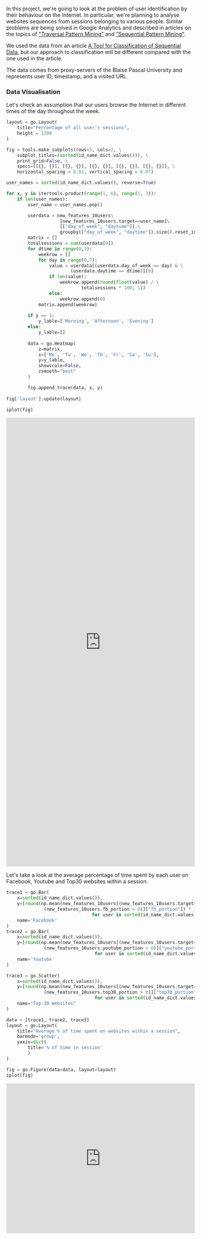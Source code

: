 In this project, we're going to look at the problem of user identification by their behaviour on the Internet. In particular, we're planning to analyse websites sequences from sessions belonging to various people. Similar problems are being solved in Google Analytics and described in articles on the topics of ["Traversal Pattern Mining"](https://scholar.google.co.uk/scholar?q=traversal+pattern+mining) and ["Sequential Pattern Mining"](https://scholar.google.co.uk/scholar?q=sequential+pattern+mining).

We used the data from an article [A Tool for Classification of Sequential Data](http://ceur-ws.org/Vol-1703/paper12.pdf), but our approach to classification will be different compared with the one used in the article.

The data comes from proxy-servers of the Blaise Pascal University and represents user ID, timestamp, and a visited URL.

### Data Visualisation
Let's check an assumption that our users browse the Internet in different times of the day throughout the week.

```python
layout = go.Layout(
    title="Percentage of all user's sessions",
    height = 1300
)  

fig = tools.make_subplots(rows=5, cols=2, \
    subplot_titles=(sorted(id_name_dict.values())), \
    print_grid=False, \
    specs=[[{}, {}], [{}, {}], [{}, {}], [{}, {}], [{}, {}]], \
    horizontal_spacing = 0.01, vertical_spacing = 0.07)

user_names = sorted(id_name_dict.values(), reverse=True)

for x, y in itertools.product(range(1, 6), range(1, 3)):
    if len(user_names):
        user_name = user_names.pop()

        userdata = new_features_10users\
                    [new_features_10users.target==user_name]\
                    [["day_of_week", "daytime"]].\
                    groupby(["day_of_week", "daytime"]).size().reset_index()
        matrix = []
        totalsessions = sum(userdata[0])
        for dtime in range(0,3):
            weekrow = []
            for day in range(0,7):
                value = userdata[(userdata.day_of_week == day) & \
                        (userdata.daytime == dtime)][0]
                if len(value):
                    weekrow.append(round(float(value) / \
                            totalsessions * 100, 1))
                else:
                    weekrow.append(0)
            matrix.append(weekrow)
        
        if y == 1:
            y_lable=['Morning', 'Afternoon', 'Evening']
        else:
            y_lable=[]
        
        data = go.Heatmap(
            z=matrix,
            x=['Mo', 'Tu', 'We', 'Th', 'Fr', 'Sa', 'Su'],
            y=y_lable,
            showscale=False,
            zsmooth="best"
        )

        fig.append_trace(data, x, y)
        
fig['layout'].update(layout)

iplot(fig)
```

<iframe width="100%" height="1200" frameborder="0" scrolling="no" src="https://plot.ly/~dlihhats/7.embed"></iframe>


Let's take a look at the average percentage of time spent by each user on Facebook, Youtube and Top30 websites within a session.

```python
trace1 = go.Bar(
    x=sorted(id_name_dict.values()),
    y=[round(np.mean(new_features_10users[(new_features_10users.target==user) & \
              (new_features_10users.fb_portion > 0)]["fb_portion"]) * 100, 1) \
                                for user in sorted(id_name_dict.values())],
    name='Facebook'
)
trace2 = go.Bar(
    x=sorted(id_name_dict.values()),
    y=[round(np.mean(new_features_10users[(new_features_10users.target==user)& \
              (new_features_10users.youtube_portion > 0)]["youtube_portion"]) * 100, 1) \
                                 for user in sorted(id_name_dict.values())],
    name='Youtube'
)

trace3 = go.Scatter(
    x=sorted(id_name_dict.values()),
    y=[round(np.mean(new_features_10users[(new_features_10users.target==user) & \
              (new_features_10users.top30_portion > 0)]["top30_portion"]) * 100, 1) \
                                 for user in sorted(id_name_dict.values())],
    name="Top-30 Websites"
)

data = [trace1, trace2, trace3]
layout = go.Layout(
    title="Average % of time spent on websites within a session",
    barmode='group',
    yaxis=dict(
        title='% of time in session'
        )
)

fig = go.Figure(data=data, layout=layout)
iplot(fig)
```

<iframe width="100%" height="400" frameborder="0" scrolling="no" src="https://plot.ly/~dlihhats/1.embed"></iframe>
